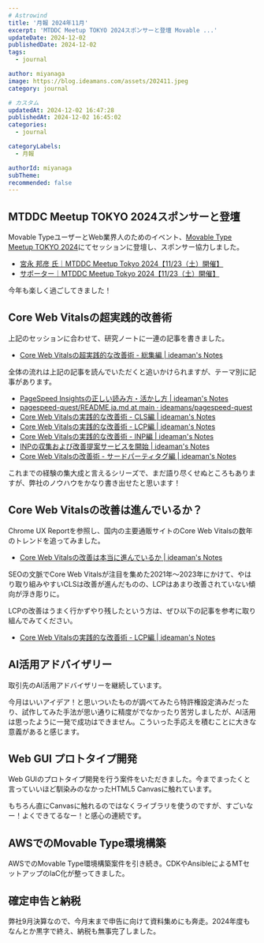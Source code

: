 ```yaml
---
# Astrowind
title: '月報 2024年11月'
excerpt: 'MTDDC Meetup TOKYO 2024スポンサーと登壇 Movable ...'
updateDate: 2024-12-02
publishedDate: 2024-12-02
tags: 
  - journal

author: miyanaga
image: https://blog.ideamans.com/assets/202411.jpeg
category: journal

# カスタム
updatedAt: 2024-12-02 16:47:28
publishedAt: 2024-12-02 16:45:02
categories: 
  - journal

categoryLabels: 
  - 月報

authorId: miyanaga
subTheme: 
recommended: false
---
```


## MTDDC Meetup TOKYO 2024スポンサーと登壇

Movable TypeユーザーとWeb業界人のためのイベント、[Movable Type Meetup TOKYO 2024](https://mtddc2024.mt-tokyo.net/)にてセッションに登壇し、スポンサー協力しました。

- [宮永 邦彦 氏｜MTDDC Meetup Tokyo 2024【11/23（土）開催】](https://mtddc2024.mt-tokyo.net/speaker/roomC05.html)
- [サポーター｜MTDDC Meetup Tokyo 2024【11/23（土）開催】](https://mtddc2024.mt-tokyo.net/supporter.html)

今年も楽しく過ごしてきました！

## Core Web Vitalsの超実践的改善術

上記のセッションに合わせて、研究ノートに一連の記事を書きました。

- [Core Web Vitalsの超実践的な改善術 - 総集編 | ideaman's Notes](https://notes.ideamans.com/posts/2024/core-web-vitals-in-action.html)

全体の流れは上記の記事を読んでいただくと追いかけられますが、テーマ別に記事があります。

- [PageSpeed Insightsの正しい読み方・活かし方 | ideaman's Notes](https://notes.ideamans.com/posts/2024/effective-pagespeed-insights.html)
- [pagespeed-quest/README.ja.md at main · ideamans/pagespeed-quest](https://github.com/ideamans/pagespeed-quest/blob/main/README.ja.md)
- [Core Web Vitalsの実践的な改善術 - CLS編 | ideaman's Notes](https://notes.ideamans.com/posts/2024/core-web-vitals-in-action-cls.html)
- [Core Web Vitalsの実践的な改善術 - LCP編 | ideaman's Notes](https://notes.ideamans.com/posts/2024/core-web-vitals-in-action-lcp.html)
- [Core Web Vitalsの実践的な改善術 - INP編 | ideaman's Notes](https://notes.ideamans.com/posts/2024/core-web-vitals-in-actino-inp.html)
- [INPの収集および改善提案サービスを開始 | ideaman's Notes](https://notes.ideamans.com/posts/2024/speedismoney-fieldwork.html)
- [Core Web Vitalsの改善術 - サードパーティタグ編 | ideaman's Notes](https://notes.ideamans.com/posts/2024/thirtparty-tag.html)

これまでの経験の集大成と言えるシリーズで、まだ語り尽くせぬところもありますが、弊社のノウハウをかなり書き出せたと思います！

## Core Web Vitalsの改善は進んでいるか？

Chrome UX Reportを参照し、国内の主要通販サイトのCore Web Vitalsの数年のトレンドを追ってみました。

- [Core Web Vitalsの改善は本当に進んでいるか | ideaman's Notes](https://notes.ideamans.com/posts/2024/core-web-vitals-trends.html)

SEOの文脈でCore Web Vitalsが注目を集めた2021年〜2023年にかけて、やはり取り組みやすいCLSは改善が進んだものの、LCPはあまり改善されていない傾向が浮き彫りに。

LCPの改善はうまく行かずやり残したという方は、ぜひ以下の記事を参考に取り組んでみてください。

- [Core Web Vitalsの実践的な改善術 - LCP編 | ideaman's Notes](https://notes.ideamans.com/posts/2024/core-web-vitals-in-action-lcp.html)

## AI活用アドバイザリー

取引先のAI活用アドバイザリーを継続しています。

今月はいいアイデア！と思いついたものが調べてみたら特許権設定済みだったり、試作してみた手法が思い通りに精度がでなかったり苦労しましたが、AI活用は思ったように一発で成功はできません。こういった手応えを積むことに大きな意義があると感じます。

## Web GUI プロトタイプ開発

Web GUIのプロトタイプ開発を行う案件をいただきました。今までまったくと言っていいほど馴染みのなかったHTML5 Canvasに触れています。

もちろん直にCanvasに触れるのではなくライブラリを使うのですが、すごいなー！よくできてるなー！と感心の連続です。

## AWSでのMovable Type環境構築

AWSでのMovable Type環境構築案件を引き続き。CDKやAnsibleによるMTセットアップのIaC化が整ってきました。

## 確定申告と納税

弊社9月決算なので、今月末まで申告に向けて資料集めにも奔走。2024年度もなんとか黒字で終え、納税も無事完了しました。

